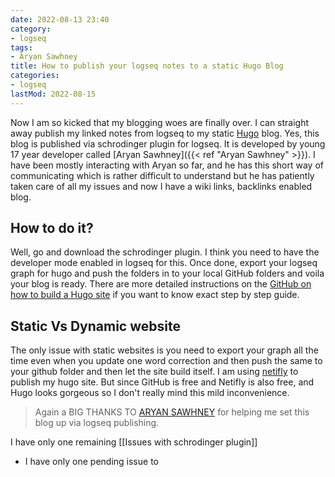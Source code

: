 ```yaml
---
date: 2022-08-13 23:40
category:
- logseq
tags:
- Aryan Sawhney
title: How to publish your logseq notes to a static Hugo Blog
categories:
- logseq
lastMod: 2022-08-15
---
```

Now I am so kicked that my blogging woes are finally over. I can straight away publish my linked notes from logseq to my static [Hugo](https://gohugo.io) blog. Yes, this blog is published via schrodinger plugin for logseq. It is developed by young 17 year developer called [Aryan Sawhney]({{< ref "Aryan Sawhney" >}}). 
I have been mostly interacting with Aryan so far, and he has this short way of communicating which is rather difficult to understand but he has patiently taken care of all my issues and now I have a wiki links, backlinks enabled blog.

## How to do it?
Well, go and download the schrodinger plugin. I think you need to have the developer mode enabled in logseq for this. Once done, export your logseq graph for hugo and push the folders in to your local GitHub folders and voila your blog is ready. There are more detailed instructions on the [GitHub on how to build a Hugo site](https://github.com/sawhney17/logseq-hugo-template) if you want to know exact step by step guide.

## Static Vs Dynamic website
The only issue with static websites is you need to export your graph all the time even when you update one word correction and then push the same to your github folder and then let the site build itself. I am using [netifly](https://app.netlify.com/) to publish my hugo site. 
But since GitHub is free and Netifly is also free, and Hugo looks gorgeous so I don't really mind this mild inconvenience.

> Again a BIG THANKS TO [ARYAN SAWHNEY](https://aryansawhney.com/) for helping me set this blog up via logseq publishing.

I have only one remaining [[Issues with schrodinger plugin]]

  + I have only one pending issue to
